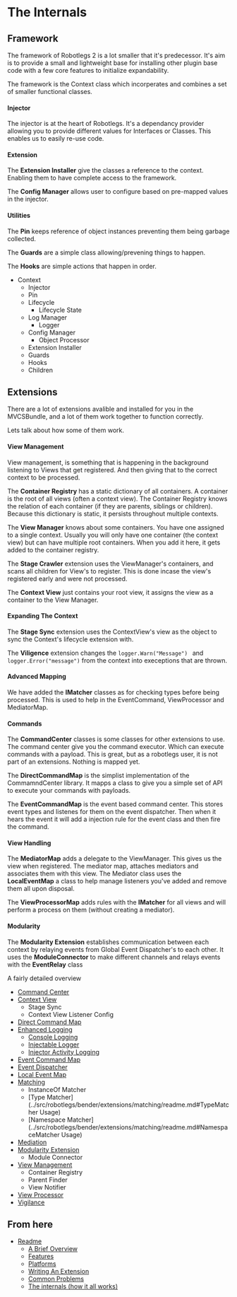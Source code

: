 The Internals
=============

Framework
---------

The framework of Robotlegs 2 is a lot smaller that it's predecessor. It's aim is to provide a small and lightweight base for installing other plugin base code with a few core features to initialize expandability.

The framework is the Context class which incorperates and combines a set of smaller functional classes.

#### Injector

The injector is at the heart of Robotlegs. It's a dependancy provider allowing you to provide different values for Interfaces or Classes. This enables us to easily re-use code.

#### Extension

The **Extension Installer** give the classes a reference to the context. Enabling them to have complete access to the framework.

The **Config Manager** allows user to configure based on pre-mapped values in the injector.

#### Utilities

The **Pin** keeps reference of object instances preventing them being garbage collected.

The **Guards** are a simple class allowing/prevening things to happen.

The **Hooks** are simple actions that happen in order.

* Context
	* Injector
	* Pin
	* Lifecycle
		* Lifecycle State
	* Log Manager
		* Logger
	* Config Manager
		* Object Processor
	* Extension Installer
	* Guards
	* Hooks
	* Children

Extensions
----------

There are a lot of extensions avalible and installed for you in the MVCSBundle, and a lot of them work together to function correctly.

Lets talk about how some of them work.

#### View Management

View management, is something that is happening in the background listening to Views that get registered. And then giving that to the correct context to be processed.

The **Container Registry** has a static dictionary of all containers. A container is the root of all views (often a context view). The Container Registry knows the relation of each container (if they are parents, siblings or children). Because this dictionary is static, it persists throughout multiple contexts.

The **View Manager** knows about some containers. You have one assigned to a single context. Usually you will only have one container (the context view) but can have multiple root containers. When you add it here, it gets added to the container registry.

The **Stage Crawler** extension uses the ViewManager's containers, and scans all children for View's to register. This is done incase the view's registered early and were not processed.

The **Context View** just contains your root view, it assigns the view as a container to the View Manager.

#### Expanding The Context

The **Stage Sync** extension uses the ContextView's view as the object to sync the Context's lifecycle extension with.


The **Viligence** extension changes the ```logger.Warn("Message") ``` and ```logger.Error("message")``` from the context into execeptions that are thrown.

#### Advanced Mapping

We have added the **IMatcher** classes as for checking types before being processed. This is used to help in the EventCommand, ViewProcessor and MediatorMap.

#### Commands

The **CommandCenter** classes is some classes for other extensions to use. The command center give you the command executor. Which can execute commands with a payload. This is great, but as a robotlegs user, it is not part of an extensions. Nothing is mapped yet.

The **DirectCommandMap** is the simplist implementation of the CommamndCenter library. It mapps a class to give you a simple set of API to execute your commands with payloads.

The **EventCommandMap** is the event based command center. This stores event types and listenes for them on the event dispatcher. Then when it hears the event it will add a injection rule for the event class and then fire the command.

#### View Handling

The **MediatorMap** adds a delegate to the ViewManager. This gives us the view when registered. The mediator map, attaches mediators and associates them with this view.
The Mediator class uses the **LocalEventMap** a class to help manage listeners you've added and remove them all upon disposal.

The **ViewProcessorMap** adds rules with the **IMatcher** for all views and will perform a process on them (without creating a mediator).

#### Modularity

The **Modularity Extension** establishes communication between each context by relaying events from Global Event Dispatcher's to each other.
It uses the **ModuleConnector** to make different channels and relays events with the **EventRelay** class

A fairly detailed overview

* [Command Center](../src/robotlegs/bender/extensions/commandCenter/readme.md)
* [Context View](../src/robotlegs/bender/extensions/contextViews/readme.md)
	* Stage Sync
	* Context View Listener Config
* [Direct Command Map](../src/robotlegs/bender/extensions/directCommand/readme.md)
* [Enhanced Logging](../src/robotlegs/bender/extensions/enhancedLogging/readme.md)
	* [Console Logging](../src/robotlegs/bender/extensions/enhancedLogging/readme.md#TraceLoggerExtension)
	* [Injectable Logger](../src/robotlegs/bender/extensions/enhancedLogging/readme.md#InjectableLoggerExtension)
	* [Injector Activity Logging](../src/robotlegs/bender/extensions/enhancedLogging/readme.md#InjectorActivityLoggingExtension)
* [Event Command Map](../src/robotlegs/bender/extensions/eventCommand/readme.md)
* [Event Dispatcher](../src/robotlegs/bender/extensions/eventManagement/readme.md)
* [Local Event Map](../src/robotlegs/bender/extensions/localEventMap/readme.md)
* [Matching](../src/robotlegs/bender/extensions/matching/readme.md)
	* InstanceOf Matcher
	* [Type Matcher](../src/robotlegs/bender/extensions/matching/readme.md#TypeMatcher Usage)
	* [Namespace Matcher](../src/robotlegs/bender/extensions/matching/readme.md#NamespaceMatcher Usage)
* [Mediation](../src/robotlegs/bender/extensions/mediation/readme.md)
* [Modularity Extension](../src/robotlegs/bender/extensions/modularity/readme.md)
	* Module Connector
* [View Management](../src/robotlegs/bender/extensions/viewManagement/readme.md)
	* Container Registry
	* Parent Finder
	* View Notifier
* [View Processor](../src/robotlegs/bender/extensions/ViewProcessor/readme.md)
* [Vigilance](../src/robotlegs/bender/extensions/vigilance/readme.md)


From here
------------

* [Readme](../README.md)
	* [A Brief Overview](./ABriefOverview.md)
	* [Features](./Features.md)
	* [Platforms](./Platforms.md)
	* [Writing An Extension](./WritingAnExtension.md)
	* [Common Problems](./CommonProblems.md)
	* [The internals (how it all works)](./TheInternals.md)